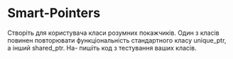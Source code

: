 # Smart-Pointers
Створіть для користувача класи розумних покажчиків. Один з класів повинен повторювати функціональність стандартного класу unique_ptr, а інший shared_ptr. На- пишіть код з тестування ваших класів.
